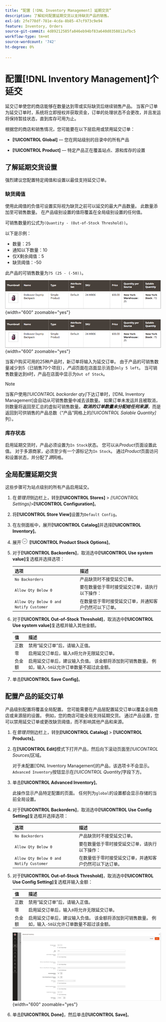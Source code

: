 ```yaml
---
title: “配置 [!DNL Inventory Management] 延期交货”
description: 了解如何配置延期交货以支持缺货产品的销售。
exl-id: 2fe778df-781e-4cda-8b85-47cf973c9e94
feature: Inventory, Orders
source-git-commit: 4d89212585fa846eb94bf83a640d0358812afbc5
workflow-type: tm+mt
source-wordcount: '742'
ht-degree: 0%

---
```


# 配置[!DNL Inventory Management]个延交

延交订单使您的商店能够在数量达到零或实际缺货后继续销售产品。 当客户订单为延交订单时，系统将立即授权并获取资金，订单的处理状态不会更改，并且发运将保持暂挂状态，直到库存可用为止。

根据您的商店和销售情况，您可能要在以下层启用或禁用延交订单：

- **[!UICONTROL Global]** — 您在网站级别的目录中的所有产品

- **[!UICONTROL Product]** — 特定产品正在覆盖站点、源和库存的设置

## 了解延期交货设置

强烈建议您配置特定阈值和设置以最佳支持延交订单。

### 缺货阈值

使用此阈值的负值可设置实际视为缺货之前可以延交的最大产品数量。 此数量添加至可销售数量。 在产品级别设置的值将覆盖在全局级别设置的任何值。

可销售数量的公式为`(Quantity - (Out-of-Stock Threshold))`。

以下是示例：

- 数量：25
- 通知以下数量：10
- 仅X剩余阈值：5
- 缺货阈值：-50

此产品的可销售数量为`75 (25 - (-50))`。

![启用延交订单之前的可销售数量示例](assets/inventory-backorders-before.png){width="600" zoomable="yes"}

![启用延交订单后的可销售数量示例](assets/inventory-backorders-after.png){width="600" zoomable="yes"}

当客户购买可用的25种产品时，新订单将输入为延交订单。 由于产品的可销售数量减少到5（已销售70个项目），_产品_&#x200B;页面在店面显示消息`Only 5 left`。 当可销售数量达到`0`时，产品在店面中显示为`Out of Stock`。

>[!NOTE]
>
>当客户使用&#x200B;_[!UICONTROL backorder qty]_&#x200B;下达订单时，[!DNL Inventory Management]会自动从可销售数量中减去该数量。 如果订单未发运并且被取消，则数量将返回至汇总的虚拟可销售数量。**_取消的订单数量未分配给任何来源_**，而是返回到可供销售的产品总数（“产品”网格上的&#x200B;_[!UICONTROL Salable Quantity]_&#x200B;列）。

<!--### Notify for Quantity Below JIRA MDVA-8099 MDVA-33783

The _Notify for Quantity Below_ configuration option is configurable at the global, source, and product levels. When it is enabled, the system sends an email notification when the product quantity reaches a level at or below the configured value. For this example, a notification is triggered when the product has a quantity of 10 or less. When backorders are enabled, _Notify for Quantity Below_ is determined by the Salable Quantity (`Salable Quantity = Quantity - (Out-of-Stock Threshold)`). -->

### 库存状态

启用延期交货时，产品必须设置为`In Stock`状态。 您可以从&#x200B;_Product_&#x200B;页面设置此值。 对于多源商家，必须至少有一个源标记为`In Stock`。 通过&#x200B;_Product_&#x200B;页面访问和设置状态，并分配了&#x200B;_源_&#x200B;网格。

## 全局配置延期交货

这些步骤可为站点级别的所有产品启用延交。

1. 在&#x200B;_管理员_&#x200B;侧边栏上，转到&#x200B;**[!UICONTROL Stores]** > _[!UICONTROL Settings]_>**[!UICONTROL Configuration]**。

1. 将&#x200B;**[!UICONTROL Store View]**&#x200B;设置为`Default Config`。

1. 在左侧面板中，展开&#x200B;**[!UICONTROL Catalog]**&#x200B;并选择&#x200B;**[!UICONTROL Inventory]**。

1. 展开![扩展选择器](../assets/icon-display-expand.png) **[!UICONTROL Product Stock Options]**。

1. 对于&#x200B;**[!UICONTROL Backorders]**，取消选中&#x200B;**[!UICONTROL Use system value]**&#x200B;复选框并选择选项：

   | 选项 | 描述 |
   | -- | -- |
   | `No Backorders` | 产品缺货时不接受延交订单。 |
   | `Allow Qty Below 0` | 要在数量低于零时接受延交订单，请执行以下操作： |
   | `Allow Qty Below 0 and Notify Customer` | 在数量低于零时接受延交订单，并通知客户仍然可以下订单。 |

1. 对于&#x200B;**[!UICONTROL Out-of-Stock Threshold]**，取消选中&#x200B;**[!UICONTROL Use system value]**&#x200B;复选框并输入其他金额。

   | 值 | 描述 |
   | -- | -- |
   | 正数 | 禁用“延交订单”后，请输入正值。 |
   | 零 | 启用延交订单后，输入`0`将允许无限延交订单。 |
   | 负金额 | 启用延交订单后，建议输入负值。 该金额将添加到可销售数量。 例如，输入`-50`以允许订单数量不超过此金额。 |

1. 单击&#x200B;**[!UICONTROL Save Config]**。

## 配置产品的延交订单

产品级别配置将覆盖全局配置。 您可能需要在产品层配置延交订单以覆盖全局商店或来源层的设置。 例如，您的商店可能全局支持延期交货。 通过产品设置，您可以禁用延交订单或更改缺货阈值，而不影响其他产品和来源。

1. 在&#x200B;_管理员_&#x200B;侧边栏上，转到&#x200B;**[!UICONTROL Catalog]** > **[!UICONTROL Products]**。

1. 在&#x200B;**[!UICONTROL Edit]**&#x200B;模式下打开产品，然后向下滚动页面至&#x200B;_[!UICONTROL Sources]_&#x200B;区域。

   对于未配置[!DNL Inventory Management]的产品，该选项卡不会显示。 `Advanced Inventory`按钮显示在&#x200B;_[!UICONTROL Quantity]_&#x200B;字段下方。

1. 单击&#x200B;**[!UICONTROL Advanced Inventory]**。

   此操作显示产品特定配置的页面。 任何列为`global`的设置都会显示存储的当前全局设置。

1. 对于&#x200B;**[!UICONTROL Backorders]**，取消选中&#x200B;**[!UICONTROL Use Config Setting]**&#x200B;复选框并选择选项：

   | 选项 | 描述 |
   | -- | -- |
   | `No Backorders` | 产品缺货时不接受延交订单。 |
   | `Allow Qty Below 0` | 要在数量低于零时接受延交订单，请执行以下操作： |
   | `Allow Qty Below 0 and Notify Customer` | 在数量低于零时接受延交订单，并通知客户仍然可以下达订单。 |

1. 对于&#x200B;**[!UICONTROL Out-of-Stock Threshold]**，取消选中&#x200B;**[!UICONTROL Use Config Setting]**&#x200B;复选框并输入金额：

   | 值 | 描述 |
   | -- | -- |
   | 正数 | 禁用“延交订单”后，请输入正值。 |
   | 零 | 启用延交订单后，输入`0`将允许无限延交订单。 |
   | 负金额 | 启用延交订单后，建议输入负值。 该金额将添加到可销售数量。 例如，输入`-50`以允许订单数量不超过该金额。 |

   ![为延期交货配置了高级库存](assets/inventory-backorders-product-settings.png){width="600" zoomable="yes"}

1. 单击&#x200B;**[!UICONTROL Done]**，然后单击&#x200B;**[!UICONTROL Save]**。
